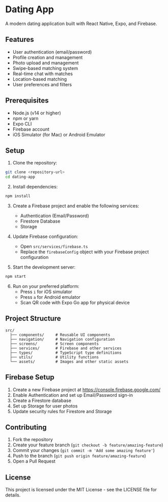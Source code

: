 # Dating App

A modern dating application built with React Native, Expo, and Firebase.

## Features

- User authentication (email/password)
- Profile creation and management
- Photo upload and management
- Swipe-based matching system
- Real-time chat with matches
- Location-based matching
- User preferences and filters

## Prerequisites

- Node.js (v14 or higher)
- npm or yarn
- Expo CLI
- Firebase account
- iOS Simulator (for Mac) or Android Emulator

## Setup

1. Clone the repository:
```bash
git clone <repository-url>
cd dating-app
```

2. Install dependencies:
```bash
npm install
```

3. Create a Firebase project and enable the following services:
   - Authentication (Email/Password)
   - Firestore Database
   - Storage

4. Update Firebase configuration:
   - Open `src/services/firebase.ts`
   - Replace the `firebaseConfig` object with your Firebase project configuration

5. Start the development server:
```bash
npm start
```

6. Run on your preferred platform:
   - Press `i` for iOS simulator
   - Press `a` for Android emulator
   - Scan QR code with Expo Go app for physical device

## Project Structure

```
src/
  ├── components/     # Reusable UI components
  ├── navigation/     # Navigation configuration
  ├── screens/        # Screen components
  ├── services/       # Firebase and other services
  ├── types/          # TypeScript type definitions
  ├── utils/          # Utility functions
  └── assets/         # Images and other static assets
```

## Firebase Setup

1. Create a new Firebase project at https://console.firebase.google.com/
2. Enable Authentication and set up Email/Password sign-in
3. Create a Firestore database
4. Set up Storage for user photos
5. Update security rules for Firestore and Storage

## Contributing

1. Fork the repository
2. Create your feature branch (`git checkout -b feature/amazing-feature`)
3. Commit your changes (`git commit -m 'Add some amazing feature'`)
4. Push to the branch (`git push origin feature/amazing-feature`)
5. Open a Pull Request

## License

This project is licensed under the MIT License - see the LICENSE file for details.
